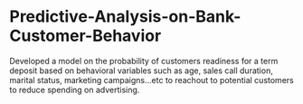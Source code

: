 # Predictive-Analysis-on-Bank-Customer-Behavior
Developed a model on the probability of customers readiness for a term deposit based on behavioral variables such as age, sales call duration, marital status, marketing campaigns…etc to reachout to potential customers to reduce spending on advertising.

